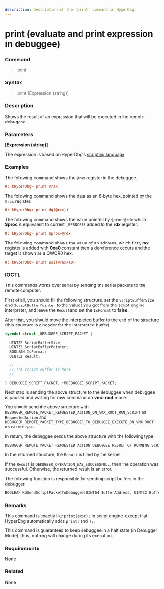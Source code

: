 ```yaml
---
description: Description of the 'print' command in HyperDbg.
---
```


# print (evaluate and print expression in debuggee)

### Command

> print

### Syntax

> print \[Expression (string)]

### Description

Shows the result of an expression that will be executed in the remote debuggee.

### Parameters

**\[Expression (string)]**

The expression is based on HyperDbg's [scripting language](https://docs.hyperdbg.org/commands/scripting-language/assumptions-and-evaluations).

### Examples

The following command shows the `@rax` register in the debuggee.

```diff
0: kHyperDbg> print @rax
```

The following command shows the data as an 8-byte hex, pointed by the `@rcx` register.

```diff
0: kHyperDbg> print dq(@rcx))
```

The following command shows the value pointed by `$proc+@rdx` which **$proc** is equivalent to current `_EPROCESS` added to the **rdx** register.

```diff
0: kHyperDbg> print $proc+@rdx
```

The following command shows the value of an address, which first, **rax** register is added with **0xa0** constant then a dereference occurs and the target is shown as a QWORD hex.

```diff
0: kHyperDbg> print poi(@rax+a0)
```

### IOCTL

This commands works over serial by sending the serial packets to the remote computer.

First of all, you should fill the following structure, set the `ScriptBufferSize` and `ScriptBufferPointer` to the values you got from the script engine interpreter, and leave the `Result`and set the `IsFormat` to **false**.

After that, you should move the interpreted buffer to the end of the structure (this structure is a header for the interpreted buffer).

```c
typedef struct _DEBUGGEE_SCRIPT_PACKET {

  UINT32 ScriptBufferSize;
  UINT32 ScriptBufferPointer;
  BOOLEAN IsFormat;
  UINT32 Result;

  //
  // The script buffer is here
  //

} DEBUGGEE_SCRIPT_PACKET, *PDEBUGGEE_SCRIPT_PACKET;
```

Next step is sending the above structure to the debuggee when debuggee is paused and waiting for new command on **vmx-root** mode.

You should send the above structure with `DEBUGGER_REMOTE_PACKET_REQUESTED_ACTION_ON_VMX_ROOT_RUN_SCRIPT` as `RequestedAction` and `DEBUGGER_REMOTE_PACKET_TYPE_DEBUGGER_TO_DEBUGGEE_EXECUTE_ON_VMX_ROOT` as `PacketType`.

In return, the debuggee sends the above structure with the following type.

```c
DEBUGGER_REMOTE_PACKET_REQUESTED_ACTION_DEBUGGEE_RESULT_OF_RUNNING_SCRIPT
```

In the returned structure, the `Result` is filled by the kernel.

If the `Result` is `DEBUGEER_OPERATION_WAS_SUCCESSFULL`, then the operation was successful. Otherwise, the returned result is an error.

The following function is responsible for sending script buffers in the debugger.

```c
BOOLEAN KdSendScriptPacketToDebuggee(UINT64 BufferAddress, UINT32 BufferLength, UINT32 Pointer, BOOLEAN IsFormat);
```

### Remarks

This command is exactly like `print(expr);` in script engine, except that HyperDbg automatically adds `print(` and `);`.

This command is guaranteed to keep debuggee in a halt state (in Debugger Mode); thus, nothing will change during its execution.

### Requirements

None

### Related

None
